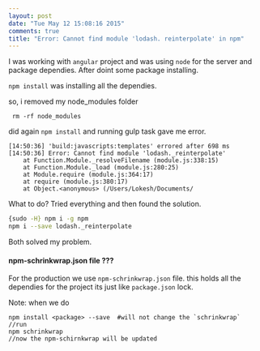 ```yaml
---
layout: post
date: "Tue May 12 15:08:16 2015"
comments: true
title: "Error: Cannot find module 'lodash. reinterpolate' in npm"
---
```


I was working with `angular` project and was using `node` for the server and package dependies.
After doint some package installing.

`npm install` was installing all the dependies.

so, i removed my node_modules folder

```
 rm -rf node_modules
```

did again `npm install` and running gulp task gave me error.

```
[14:50:36] 'build:javascripts:templates' errored after 698 ms
[14:50:36] Error: Cannot find module 'lodash._reinterpolate'
    at Function.Module._resolveFilename (module.js:338:15)
    at Function.Module._load (module.js:280:25)
    at Module.require (module.js:364:17)
    at require (module.js:380:17)
    at Object.<anonymous> (/Users/Lokesh/Documents/

```

What to do? Tried everything and then
found the solution.

```bash
{sudo -H} npm i -g npm
npm i --save lodash._reinterpolate

```
Both solved my problem.

#### npm-schrinkwrap.json file ???

For the production we use `npm-schrinkwrap.json` file. this holds all the dependies for the project its just like `package.json` lock.

Note: when we do

```
npm install <package> --save  #will not change the `schrinkwrap`
//run
npm schrinkwrap
//now the npm-schirnkwrap will be updated

```







